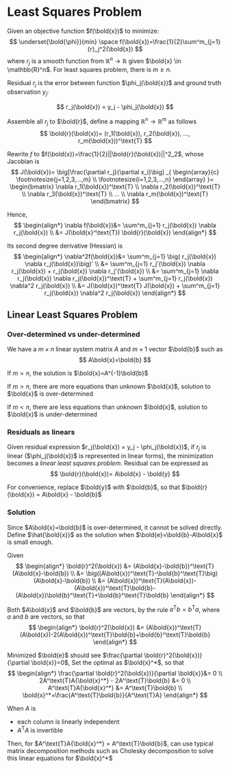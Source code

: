 # Least Squares Problem

Given an objective function $f(\bold{x})$ to minimize:
$$
\underset{\bold{\phi}}{min} \space f(\bold{x})=\frac{1}{2}\sum^m_{j=1}{r}_j^2(\bold{x})
$$
where $r_j$ is a smooth function from $\mathbb{R}^n \rightarrow \mathbb{R}$ given $\bold{x} \in \mathbb{R}^n$. For least squares problem, there is $m \ge n$.

Residual $r_j$ is the error between function $\phi_j(\bold{x})$ and ground truth observation $y_j$:

$$
r_j(\bold{x}) = y_j - \phi_j(\bold{x})
$$

Assemble all $r_j$ to $\bold{r}$, define a mapping $\mathbb{R}^n \rightarrow \mathbb{R}^m$ as follows
$$
\bold{r}(\bold{x})=
(r_1(\bold{x}), r_2(\bold{x}), ..., r_m(\bold{x}))^\text{T}
$$

Rewrite $f$ to $f(\bold{x})=\frac{1}{2}||\bold{r}(\bold{x})||^2_2$, whose Jacobian is
$$
J(\bold{x})=
\big[\frac{\partial r_j}{\partial x_i}\big]
_{
    \begin{array}{c}
    \footnotesize{j=1,2,3,...,m}
    \\
    \footnotesize{i=1,2,3,...,n}
    \end{array}
}=
\begin{bmatrix}
    \nabla r_1(\bold{x})^\text{T}
    \\
    \nabla r_2(\bold{x})^\text{T}
    \\
    \nabla r_3(\bold{x})^\text{T}
    \\
    ...
    \\
    \nabla r_m(\bold{x})^\text{T}
\end{bmatrix}
$$

Hence,
$$
\begin{align*}
\nabla f(\bold{x})&=
\sum^m_{j=1} r_j(\bold{x}) \nabla r_j(\bold{x})
\\ &=
J(\bold{x}^\text{T}) \bold{r}(\bold{x})
\end{align*}
$$

Its second degree derivative (Hessian) is
$$
\begin{align*}
\nabla^2f(\bold{x})&=
\sum^m_{j=1} \big( r_j(\bold{x}) \nabla r_j(\bold{x})\big)'
\\ &=
\sum^m_{j=1} r_j'(\bold{x}) \nabla r_j(\bold{x}) + r_j(\bold{x}) \nabla r_j'(\bold{x})
\\ &=
\sum^m_{j=1} \nabla r_j(\bold{x}) \nabla r_j(\bold{x})^\text{T} +
\sum^m_{j=1} r_j(\bold{x}) \nabla^2 r_j(\bold{x})
\\ &=
J(\bold{x})^\text{T} J(\bold{x}) + \sum^m_{j=1} r_j(\bold{x}) \nabla^2 r_j(\bold{x})
\end{align*}
$$

## Linear Least Squares Problem


### Over-determined vs under-determined

We have a $m \times n$ linear system matrix $A$ and $m \times 1$ vector $\bold{b}$ such as
$$
A\bold{x}=\bold{b}
$$

If $m = n$, the solution is $\bold{x}=A^{-1}\bold{b}$ 

If $m > n$, there are more equations than unknown $\bold{x}$, solution to $\bold{x}$ is over-determined

If $m < n$, there are less equations than unknown $\bold{x}$, solution to $\bold{x}$ is under-determined

### Residuals as linears

Given residual expression $r_j(\bold{x}) = y_j - \phi_j(\bold{x})$, if $r_j$ is linear ($\phi_j(\bold{x})$ is represented in linear forms), the minimization becomes a *linear least squares problem*. Residual can be expressed as
$$
\bold{r}(\bold{x})=
A\bold{x} - \bold{y}
$$

For convenience, replace $\bold{y}$ with $\bold{b}$, so that $\bold{r}(\bold{x}) = A\bold{x} - \bold{b}$

### Solution

Since $A\bold{x}=\bold{b}$ is over-determined, it cannot be solved directly. Define $\hat{\bold{x}}$ as the solution when $\bold{e}=\bold{b}-A\bold{x}$ is small enough.

Given 
$$
\begin{align*}
\bold{r}^2(\bold{x}) &= 
(A\bold{x}-\bold{b})^\text{T}(A\bold{x}-\bold{b})
\\ &=
\big((A\bold{x})^\text{T}-\bold{b}^\text{T}\big)(A\bold{x}-\bold{b})
\\ &=
(A\bold{x})^\text{T}(A\bold{x})-(A\bold{x})^\text{T}\bold{b}-(A\bold{x})\bold{b}^\text{T}+\bold{b}^\text{T}\bold{b}
\end{align*}
$$

Both $A\bold{x}$ and $\bold{b}$ are vectors, by the rule $a^\text{T}b=b^\text{T}a$, where $a$ and $b$ are vectors, so that
$$
\begin{align*}
\bold{r}^2(\bold{x}) &=
(A\bold{x})^\text{T}(A\bold{x})-2(A\bold{x})^\text{T}\bold{b}+\bold{b}^\text{T}\bold{b}
\end{align*}
$$

Minimized $\bold{e}$ should see $\frac{\partial \bold{r}^2(\bold{x})}{\partial \bold{x}}=0$, Set the optimal as $\bold{x}^*$, so that
$$
\begin{align*}
\frac{\partial \bold{r}^2(\bold{x})}{\partial \bold{x}}&= 0 
\\
2A^\text{T}A{\bold{x}^*} - 2A^\text{T}\bold{b} &= 0
\\
A^\text{T}A{\bold{x}^*} &= A^\text{T}\bold{b}
\\
\bold{x}^*=\frac{A^\text{T}\bold{b}}{A^\text{T}A}
\end{align*}
$$

When $A$ is 
* each column is linearly independent
* $A^\text{T}A$ is invertible

Then, for $A^\text{T}A{\bold{x}^*} = A^\text{T}\bold{b}$, can use typical matrix decomposition methods such as Cholesky decomposition to solve this linear equations for $\bold{x}^*$
 
